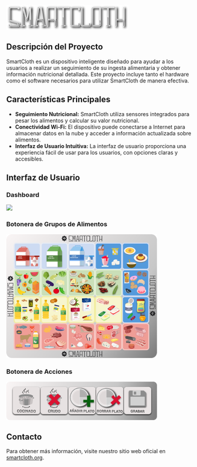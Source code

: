 ![SmartCloth Logo](images/logFull.png)

## Descripción del Proyecto

SmartCloth es un dispositivo inteligente diseñado para ayudar a los usuarios a realizar un seguimiento de su ingesta alimentaria y obtener información nutricional detallada. Este proyecto incluye tanto el hardware como el software necesarios para utilizar SmartCloth de manera efectiva.

## Características Principales

- **Seguimiento Nutricional:** SmartCloth utiliza sensores integrados para pesar los alimentos y calcular su valor nutricional.
- **Conectividad Wi-Fi:** El dispositivo puede conectarse a Internet para almacenar datos en la nube y acceder a información actualizada sobre alimentos.
- **Interfaz de Usuario Intuitiva:** La interfaz de usuario proporciona una experiencia fácil de usar para los usuarios, con opciones claras y accesibles.

## Interfaz de Usuario

### Dashboard
<img src="Docs/Diseño-SmartCloth/Interfaz/Dashboards/Dashboard2.png" width="600">

### Botonera de Grupos de Alimentos
<img src="Docs/Diseño-SmartCloth/Interfaz/Iconografía/Botonera_5X4_con_bordes.png" width="400">


### Botonera de Acciones
<img src="Docs/Diseño-SmartCloth/Interfaz/Iconografía/Botonera_5X1_con_bordes.png" width="400">

## Contacto

Para obtener más información, visite nuestro sitio web oficial en [smartcloth.org](https://smartcloth.org).
